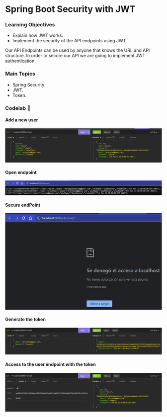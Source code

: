 # Spring Boot Security with JWT

### Learning Objectives

- Explain how JWT works.
- Implement the security of the API endpoints using JWT

Our API Endpoints can be used by anyone that knows the URL and API structure. In order to secure our API we are going to implement JWT authentication.

### Main Topics
- Spring Security.
- JWT.
- Token.

### Codelab 🧪

#### Add a new user

<img src="img/addNewUser.png">

#### Open endpoint
<img src="img/openEndPoint.png">

#### Secure endPoint
<img src="img/secureEndPoint.png">

#### Generate the token 
<img src="img/token.png">

#### Access to the user endpoint with the token 
<img src="img/final.png">

